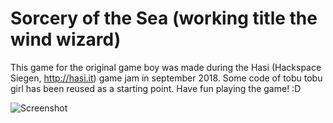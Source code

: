 # Sorcery of the Sea (working title the wind wizard)

This game for the original game boy was made during the Hasi (Hackspace Siegen, http://hasi.it) game jam in september 2018.
Some code of tobu tobu girl has been reused as a starting point. Have fun playing the game! :D

![Screenshot](https://raw.githubusercontent.com/misterdanb/TheWindWizard/master/github/screenshot.png)
